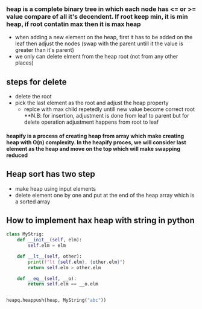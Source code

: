 ### heap is a complete binary tree in which each node has <= or >= value compare of all it's decendent. If root keep min, it is min heap, if root contatin max then it is max heap
- when adding a new element on the heap, first it has to be added on the leaf then adjust the nodes (swap with the parent untill it the value is greater than it's parent)
- we only can delete elment from the heap root (not from any other places)
## steps for delete
- delete the root
- pick the last element as the root and adjust the heap property
    - replce with max child repetedly untill new value become correct root
**N.B: for insertion, adjustment is done from leaf to parent but for delete operation adjustment happens from root to leaf 

#### heapify is a process of creating heap from array which make creating heap with O(n) complexity. In the heapify proces, we will consider last element as the heap and move on the top which will make swapping reduced
## Heap sort has two step
- make heap using input elements
- delete element one by one and put at the end of the heap array which is a sorted array
## How to implement hax heap with string in python
```python
class MyStrig:
    def __init__(self, elm):
        self.elm = elm

    def __lt__(self, other):
        print(f"lt {self.elm}, {other.elm}")
        return self.elm > other.elm

    def __eq__(self, __o):
        return self.elm == __o.elm


heapq.heappush(heap, MyString("abc"))
```